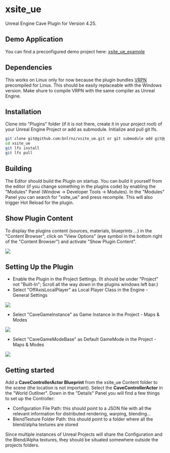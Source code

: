 # xsite_ue

Unreal Engine Cave Plugin for Version 4.25.

## Demo Application
You can find a preconfigured demo project here: [xsite_ue_example](https://github.com/bnlrnz/xsite_ue_example)

## Dependencies
This works on Linux only for now because the plugin bundles [VRPN](https://github.com/vrpn/vrpn) precompiled for Linux. This should be easily replaceable with the Windows version. Make shure to compile VRPN with the same compiler as Unreal Engine. 

## Installation
Clone into "Plugins" folder (if it is not there, create it in your project root) of your Unreal Engine Project or add as submodule. Initialize and pull git lfs.

```Bash
git clone git@github.com:bnlrnz/xsite_ue.git or git submodule add git@github.com:bnlrnz/xsite_ue.git
cd xsite_ue
git lfs install
git lfs pull
```

## Building
The Editor should build the Plugin on startup. You can build it yourself from the editor (if you change something in the plugins code) by enabling the "Modules" Panel (Window -> Developer Tools -> Modules). In the "Modules" Panel you can search for "xsite_ue" and press recompile. This will also trigger Hot Reload for the plugin.

## Show Plugin Content
To display the plugins content (sources, materials, blueprints ...) in the "Content Browser", click on "View Options" (eye symbol in the bottom right of the "Content Browser") and activate "Show Plugin Content".

![](/Doc/set3.png)

## Setting Up the Plugin
- Enable the Plugin in the Project Settings. (It should be under "Project" not "Built-In"; Scroll all the way down in the plugins windows left bar.)
- Select "OffAxisLocalPlayer" as Local Player Class in the Engine - General Settings

![](/Doc/set1.png)

- Select "CaveGameInstance" as Game Instance in the Project - Maps & Modes

![](/Doc/GameInstance.png)

- Select "CaveGameModeBase" as Default GameMode in the Project - Maps & Modes

![](/Doc/set2.png)

## Getting started

Add a **CaveControllerActor Blueprint** from the xsite_ue Content folder to the scene (the location is not important). Select the **CaveControllerActor** in the "World Outliner". Down in the "Details" Panel you will find a few things to set up the Controller:

- Configuration File Path: this should point to a JSON file with all the relevant information for distributed rendering, warping, blending...
- BlendTexture Folder Path: this should point to a folder where all the blend/alpha textures are stored

Since multiple instances of Unreal Projects will share the Configuration and the Blend/Alpha textures, they should be situated somewhere outside the projects folders.


